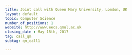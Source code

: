 ```yaml
---
title: Joint call with Queen Mary University, London, UK
layout: default
topic: Computer Science
number_of_positions: 1
website: http://www.eecs.qmul.ac.uk
closing_date : May 15th, 2017
tag: call_qm
subtag: qm_call1

---
```

